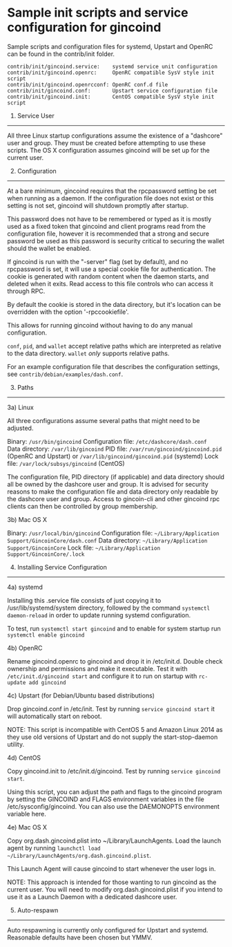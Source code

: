 Sample init scripts and service configuration for gincoind
==========================================================

Sample scripts and configuration files for systemd, Upstart and OpenRC
can be found in the contrib/init folder.

    contrib/init/gincoind.service:    systemd service unit configuration
    contrib/init/gincoind.openrc:     OpenRC compatible SysV style init script
    contrib/init/gincoind.openrcconf: OpenRC conf.d file
    contrib/init/gincoind.conf:       Upstart service configuration file
    contrib/init/gincoind.init:       CentOS compatible SysV style init script

1. Service User
---------------------------------

All three Linux startup configurations assume the existence of a "dashcore" user
and group.  They must be created before attempting to use these scripts.
The OS X configuration assumes gincoind will be set up for the current user.

2. Configuration
---------------------------------

At a bare minimum, gincoind requires that the rpcpassword setting be set
when running as a daemon.  If the configuration file does not exist or this
setting is not set, gincoind will shutdown promptly after startup.

This password does not have to be remembered or typed as it is mostly used
as a fixed token that gincoind and client programs read from the configuration
file, however it is recommended that a strong and secure password be used
as this password is security critical to securing the wallet should the
wallet be enabled.

If gincoind is run with the "-server" flag (set by default), and no rpcpassword is set,
it will use a special cookie file for authentication. The cookie is generated with random
content when the daemon starts, and deleted when it exits. Read access to this file
controls who can access it through RPC.

By default the cookie is stored in the data directory, but it's location can be overridden
with the option '-rpccookiefile'.

This allows for running gincoind without having to do any manual configuration.

`conf`, `pid`, and `wallet` accept relative paths which are interpreted as
relative to the data directory. `wallet` *only* supports relative paths.

For an example configuration file that describes the configuration settings,
see `contrib/debian/examples/dash.conf`.

3. Paths
---------------------------------

3a) Linux

All three configurations assume several paths that might need to be adjusted.

Binary:              `/usr/bin/gincoind`
Configuration file:  `/etc/dashcore/dash.conf`  
Data directory:      `/var/lib/gincoind`
PID file:            `/var/run/gincoind/gincoind.pid` (OpenRC and Upstart) or `/var/lib/gincoind/gincoind.pid` (systemd)
Lock file:           `/var/lock/subsys/gincoind` (CentOS)

The configuration file, PID directory (if applicable) and data directory
should all be owned by the dashcore user and group.  It is advised for security
reasons to make the configuration file and data directory only readable by the
dashcore user and group.  Access to gincoin-cli and other gincoind rpc clients
can then be controlled by group membership.

3b) Mac OS X

Binary:              `/usr/local/bin/gincoind`
Configuration file:  `~/Library/Application Support/GincoinCore/dash.conf`
Data directory:      `~/Library/Application Support/GincoinCore`
Lock file:           `~/Library/Application Support/GincoinCore/.lock`

4. Installing Service Configuration
-----------------------------------

4a) systemd

Installing this .service file consists of just copying it to
/usr/lib/systemd/system directory, followed by the command
`systemctl daemon-reload` in order to update running systemd configuration.

To test, run `systemctl start gincoind` and to enable for system startup run
`systemctl enable gincoind`

4b) OpenRC

Rename gincoind.openrc to gincoind and drop it in /etc/init.d.  Double
check ownership and permissions and make it executable.  Test it with
`/etc/init.d/gincoind start` and configure it to run on startup with
`rc-update add gincoind`

4c) Upstart (for Debian/Ubuntu based distributions)

Drop gincoind.conf in /etc/init.  Test by running `service gincoind start`
it will automatically start on reboot.

NOTE: This script is incompatible with CentOS 5 and Amazon Linux 2014 as they
use old versions of Upstart and do not supply the start-stop-daemon utility.

4d) CentOS

Copy gincoind.init to /etc/init.d/gincoind. Test by running `service gincoind start`.

Using this script, you can adjust the path and flags to the gincoind program by
setting the GINCOIND and FLAGS environment variables in the file
/etc/sysconfig/gincoind. You can also use the DAEMONOPTS environment variable here.

4e) Mac OS X

Copy org.dash.gincoind.plist into ~/Library/LaunchAgents. Load the launch agent by
running `launchctl load ~/Library/LaunchAgents/org.dash.gincoind.plist`.

This Launch Agent will cause gincoind to start whenever the user logs in.

NOTE: This approach is intended for those wanting to run gincoind as the current user.
You will need to modify org.dash.gincoind.plist if you intend to use it as a
Launch Daemon with a dedicated dashcore user.

5. Auto-respawn
-----------------------------------

Auto respawning is currently only configured for Upstart and systemd.
Reasonable defaults have been chosen but YMMV.
